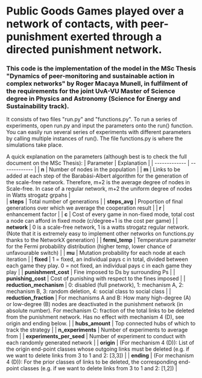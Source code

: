 # Public Goods Games played over a network of contacts, with peer-punishment exerted through a directed punishment network.

### This code is the implementation of the model in the MSc Thesis "Dynamics of peer-monitoring and sustainable action in complex networks" by Roger Macaya Munell,  in fulfilment of the requirements for the joint UvA-VU Master of Science degree in Physics and Astronomy (Science for Energy and Sustainability track).

It consists of two files "run.py" and "functions.py".
To run a series of experiments, open run.py and input the parameters onto the run() function. You can easily run several series of experiments with different parameters by calling multiple instances of run().
The file functions.py is where the simulations take place.

A quick explanation on the parameters (although best is to check the full document on the MSc Thesis):
| Parameter  | Explanation |
| ------------- | ------------- |
| **n**  | Number of nodes in the population  |
| **m**  | Links to be added at each step of the Barabási-Albert algorithm for the generation of the scale-free network. Therefore, m+2 is the average degree of nodes in Scale-free. In case of a regular network, m+2 the uniform degree of nodes in Watts strogatz grpahs  |        
| **steps** | Total number of generations  |
| **steps_avg**  | Proportion of final generations over which we average the cooperation result  |
| **r**  |                       enhancement factor  |
| **c**  |                       Cost of every game in non-fixed mode, total cost a node can afford in fixed mode (c/degree+1 is the cost per game)  |
| **network**  |                 0 is a scale-free network, 1 is a watts strogatz regular network. (Note that it is extremely easy to implement other networks on functions.py thanks to the NetworkX generation)  |
| **fermi_temp**  |              Temperature parameter for the Fermi probability distribution (higher temp, lower chance of unfavourable switch)  |
| **mu**  |                      Mutation probability for each node at each iteration  |
| **fixed**  |                   1 = fixed, an individual pays c in total, divided between each game they play. 0 = not fixed, an individual pays c in each game they play  |
| **punishment_cost**  |         Fine imposed to Ds by surrounding Ps  |
| **punishing_cost**  |          Cost of punishing with respect to the fines imposed  |
| **reduction_mechanism**  |     0: disabled (full pnetwork), 1: mechanism A, 2: mechanism B, 3: random deletion, 4: social class to social class  |
| **reduction_fraction**  |      For mechanisms A and B: How many high-degree (A) or low-degree (B) nodes are deactivated in the punishment network (in absolute number). For mechanism C: fraction of the total links to be deleted from the punishment network. Has no effect with mechanism 4 (D), see origin and ending below.  |
| **hubs_amount**  |             Top connected hubs of which to track the strategy  |
| **n_experiments**  |           Number of experiments to average from  |
| **experiments_per_seed**  |    Number of experiment to conduct with each randomly generated network  |
| **origin**  |                  (For mechanism 4 (D)): List of the origin end-point classes whose outgoing links must be deleted (e.g. if we want to delete links from 3 to 1 and 2: [3,3])  |
| **ending**  |                  (For mechanism 4 (D)): For the prior classes of links to be deleted, the corresponding end-point classes (e.g. if we want to delete links from 3 to 1 and 2: [1,2])  |
